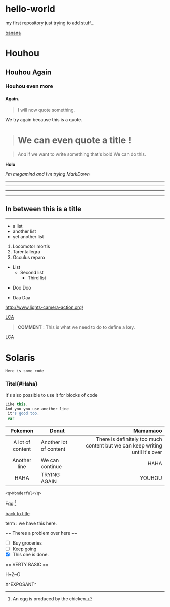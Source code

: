 # hello-world
my first repository
just trying to add stuff...

[banana](#solaris)

# Houhou

## Houhou Again

### Houhou even more

#### Again.

> I will now quote something.

We try again because this is a quote. 
 > # We can even quote a title ! 

 > *And* if we want to write something that's bold We can do this. 

 **Holo**

 *I'm megamind and I'm trying MarkDown*

 ---
 ***
 ___
 ___
 ## In between this is a title
 ___

- a list
- another list
- yet another list

1. Locomotor mortis
2. Tarentallegra
3. Occulus reparo

-  List
    - Second list  
        - Third list

* Doo Doo
+ Daa Daa

<http://www.lights-camera-action.org/>

[LCA](http://www.lights-camera-action.org/)

> **COMMENT** : This is what we need to do to define a key.

[1]: http://www.lights-camera-action.org/u1

[LCA][1]

# Solaris

`Here is some code`

### Titel{#Haha}
 
It's also possible to use it for blocks of code 

``` javascript
Like this. 
And you you use another line
 it's good too.
 var 
```

| Pokemon          | Donut                  | Mamamaoo                                                                     |
| :--------------: | -----------------------| ---------------------------------------------------------------------------: |
| A lot of content | Another lot of content | There is definitely too much content but we can keep writing until it's over | 
| Another line     | We can continue        | HAHA                                                                         |
| HAHA             |           TRYING AGAIN | YOUHOU                                                                       |

`<q>Wonderful</q>`

Egg
[^1]

[^1]:An egg is produced by the chicken.


[back to title](#Haha)

term
: we have this here.

~~ Theres a  problem over here ~~

- [ ] Buy groceries
- [ ] Keep going
- [X] This one is done.

== VERTY BASIC ==

H~2~O

X^EXPOSANT^